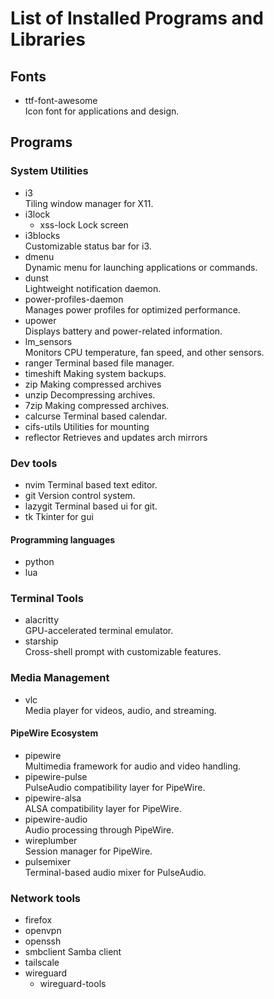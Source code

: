 # List of Installed Programs and Libraries

## Fonts

- ttf-font-awesome  
  Icon font for applications and design.

## Programs

### System Utilities

- i3  
  Tiling window manager for X11.
- i3lock
  - xss-lock
    Lock screen
- i3blocks  
  Customizable status bar for i3.
- dmenu  
  Dynamic menu for launching applications or commands.
- dunst  
  Lightweight notification daemon.
- power-profiles-daemon  
  Manages power profiles for optimized performance.
- upower  
  Displays battery and power-related information.
- lm_sensors  
  Monitors CPU temperature, fan speed, and other sensors.
- ranger
  Terminal based file manager.
- timeshift
  Making system backups.
- zip
  Making compressed archives
- unzip
  Decompressing archives.
- 7zip
  Making compressed archives.
- calcurse
  Terminal based calendar.
- cifs-utils
  Utilities for mounting
- reflector
  Retrieves and updates arch mirrors

### Dev tools

- nvim
  Terminal based text editor.
- git
  Version control system.
- lazygit
  Terminal based ui for git.
- tk
  Tkinter for gui

#### Programming languages

- python
- lua

### Terminal Tools

- alacritty  
  GPU-accelerated terminal emulator.
- starship  
  Cross-shell prompt with customizable features.

### Media Management

- vlc  
  Media player for videos, audio, and streaming.

#### PipeWire Ecosystem

- pipewire  
  Multimedia framework for audio and video handling.
- pipewire-pulse  
  PulseAudio compatibility layer for PipeWire.
- pipewire-alsa  
  ALSA compatibility layer for PipeWire.
- pipewire-audio  
  Audio processing through PipeWire.
- wireplumber  
  Session manager for PipeWire.
- pulsemixer  
  Terminal-based audio mixer for PulseAudio.

### Network tools

- firefox
- openvpn
- openssh
- smbclient
  Samba client
- tailscale
- wireguard
  - wireguard-tools
